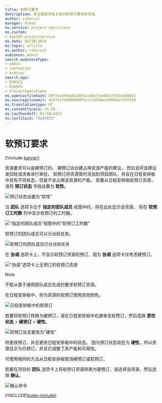 ```yaml
---
title: 软预订要求
description: 本主题提供有关如何软预订要求的信息。
author: ruhercul
manager: kfend
ms.service: project-operations
ms.custom:
- dyn365-projectservice
ms.date: 03/28/2019
ms.topic: article
ms.author: ruhercul
audience: Admin
search.audienceType:
- admin
- customizer
- enduser
search.app:
- D365CE
- D365PS
- ProjectOperations
ms.openlocfilehash: 09f7acb95be014034cc03d7eed9d37363d430601
ms.sourcegitcommit: 418fa1fe9d605b8faccc2d5dee1b04b4e753f194
ms.translationtype: HT
ms.contentlocale: zh-CN
ms.lasthandoff: 02/10/2021
ms.locfileid: "5147372"
---
```

# <a name="soft-book-requirements"></a>软预订要求

[!include [banner](../includes/psa-now-project-operations.md)]

资源要求可以是硬预订的。 硬预订会创建占用资源产能的建议。 然后会将该建议发回给请求者进行审批。 软预订将资源暂时添加到项目团队，并且在日程安排板中具有不同状态，但是不会占用该资源的产能。 若要从日程安排板软预订资源，请将 **预订状态** 字段设置为 **软性**。

![预订状态设置为“软性”](media/Resource-Management-image77.png)

当 **团队** 选项卡位于 **指定的团队成员** 视图中时，将在此处显示该资源。 将在 **软预订工时数** 列中显示软预订的工时数。

![“指定的团队成员”视图中的“软预订工时数”](media/Resource-Management-image78.png)

软预订的团队成员可以分派给任务。

![软预订的团队成员已分派给任务](media/Resource-Management-image79.png)

在 **协调** 选项卡上，不显示软预订资源的预订，因为 **协调** 选项卡仅考虑硬预订。

![“协调”选项卡上无预订的软预订资源](media/Resource-Management-image80.png)

> [!NOTE]
> 不能从基于通用团队成员生成的要求软预订资源。

在日程安排板中，将为资源的软预订使用其他颜色。

![日程安排板中的软预订](media/Resource-Management-image81.png)

若要将软预订转换为硬预订，请在日程安排板中右键单击软预订，然后选择 **更改状态** \> **硬预订** \> **硬性**。

![将预订状态更改为“硬性”](media/Resource-Management-image82.png)

将更改预订，并且更改日程安排板中的状态。 因为预订状态现在为 **硬性**，所以资源显示为已预订，并且已调整了其产能和可用性。

可使用相同的方法从日程安排板取消硬预订或软预订。

若要在项目的 **团队** 选项卡上将软预订资源转换为硬预订，请选择该资源，然后选择 **确认**。

![确认命令](media/Resource-Management-image83.png)


[!INCLUDE[footer-include](../includes/footer-banner.md)]
